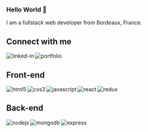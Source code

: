 ### Hello World 👋
I am a fullstack web developer from Bordeaux, France.

## Connect with me
[<img align="left" alt="linked-in" src="https://img.shields.io/badge/linkedin-%230077B5.svg?&style=for-the-badge&logo=linkedin&logoColor=white" />](https://www.linkedin.com/in/baptiste-hauville/)
[<img align="left" alt="portfolio" src="https://img.shields.io/badge/Portfolio%20-%23232F3E?logo=react&logoColor=white&style=for-the-badge" />](https://www.baptistehauville.fr)
<br>
## Front-end
<img align="left" alt="html5" src="https://img.shields.io/badge/html5-E34F26?logo=html5&logoColor=white&style=for-the-badge" />
<img align="left" alt="css3" src="https://img.shields.io/badge/css3-1572B6?logo=css3&logoColor=white&style=for-the-badge" />
<img align="left" alt="javascript" src="https://img.shields.io/badge/JavaScript-yellow?logo=javascript&logoColor=white&style=for-the-badge" />
<img align="left" alt="react" src="https://img.shields.io/badge/react%20-%2320232a.svg?&style=for-the-badge&logo=react&logoColor=%2361DAFB" />
<img align="left" alt="redux" src="https://img.shields.io/badge/redux-764ABC?&style=for-the-badge&logo=redux&logoColor=white" />
<br>

## Back-end
<img align="left" alt="nodejs" src="https://img.shields.io/badge/node.js%20-%2343853D.svg?&style=for-the-badge&logo=node.js&logoColor=white" />
<img align="left" alt="mongodb" src="https://img.shields.io/badge/mongoDB%20-%236DB33F.svg?&style=for-the-badge&logo=mongodb&logoColor=white" />
<img align="left" alt="express" src="https://img.shields.io/badge/express-88BF4A?&style=for-the-badge&logo=express&logoColor=white" />
